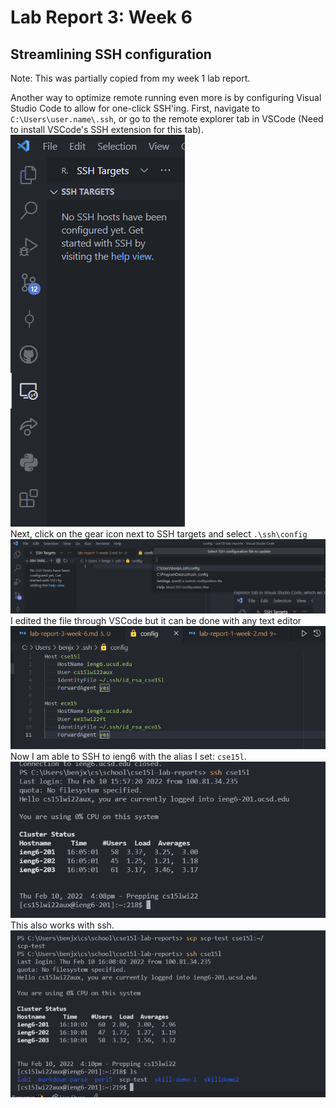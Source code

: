# Lab Report 3: Week 6

## Streamlining SSH configuration
Note: This was partially copied from my week 1 lab report. 

Another way to optimize remote running even more is by configuring Visual Studio Code to allow for one-click SSH'ing. First, navigate to `C:\Users\user.name\.ssh`, or go to the
remote explorer tab in VSCode (Need to install VSCode's SSH extension for this tab). 
![image](./assets/report-1/remote.png)<br>
Next, click on the gear icon next to SSH targets and select `.\ssh\config`
![image](./assets/report-1/sshtargets.png)
I edited the file through VSCode but it can be done with any text editor ![image](./assets/report-3/ssh-config.png) <br>
Now I am able to SSH to ieng6 with the alias I set: `cse15l`.
![image](./assets/report-3/ssh-term.png)
This also works with ssh.
![image](./assets/report-3/scp-test.png)